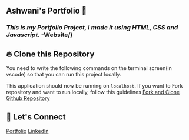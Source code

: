## Ashwani's Portfolio 🙏
### _This is my Portfolio Project, I made it using HTML, CSS and Javascript._ -Website/)


## 🔥 Clone this Repository
You need to write the following commands on the terminal screen(in vscode) so that you can run this project locally.

This application should now be running on `localhost`. If you want to Fork repository and want to run locally, follow this guidelines [Fork and Clone Github Repository](https://docs.github.com/en/get-started/quickstart/fork-a-repo)


## 🔗 Let's Connect
[Portfolio](https://github.com/AshwaniTiwari664/Ashwani-s-Portfolio)
[LinkedIn](https://www.linkedin.com/in/ashwani2512)
